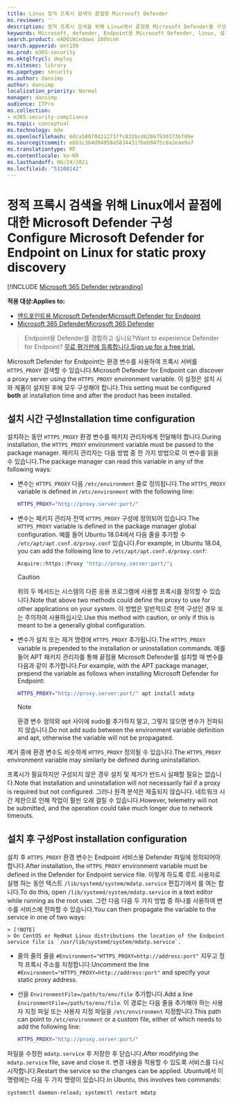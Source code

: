 ```yaml
---
title: Linux 정적 프록시 검색의 끝점용 Microsoft Defender
ms.reviewer: ''
description: 정적 프록시 검색을 위해 Linux에서 끝점용 Microsoft Defender를 구성하는 방법을 설명 합니다.
keywords: Microsoft, defender, Endpoint용 Microsoft Defender, linux, 설치, 프록시
search.product: eADQiWindows 10XVcnh
search.appverid: met150
ms.prod: m365-security
ms.mktglfcycl: deploy
ms.sitesec: library
ms.pagetype: security
ms.author: dansimp
author: dansimp
localization_priority: Normal
manager: dansimp
audience: ITPro
ms.collection:
- m365-security-compliance
ms.topic: conceptual
ms.technology: mde
ms.openlocfilehash: 6dca58070d21271ffc832bcd628679303736f99e
ms.sourcegitcommit: ebb1c3b4d94058a58344317beb9475c8a2eae9a7
ms.translationtype: MT
ms.contentlocale: ko-KR
ms.lasthandoff: 06/24/2021
ms.locfileid: "53108142"
---
```

# <a name="configure-microsoft-defender-for-endpoint-on-linux-for-static-proxy-discovery"></a><span data-ttu-id="c7d3e-104">정적 프록시 검색을 위해 Linux에서 끝점에 대한 Microsoft Defender 구성</span><span class="sxs-lookup"><span data-stu-id="c7d3e-104">Configure Microsoft Defender for Endpoint on Linux for static proxy discovery</span></span>

[!INCLUDE [Microsoft 365 Defender rebranding](../../includes/microsoft-defender.md)]


<span data-ttu-id="c7d3e-105">**적용 대상:**</span><span class="sxs-lookup"><span data-stu-id="c7d3e-105">**Applies to:**</span></span>
- [<span data-ttu-id="c7d3e-106">엔드포인트용 Microsoft Defender</span><span class="sxs-lookup"><span data-stu-id="c7d3e-106">Microsoft Defender for Endpoint</span></span>](https://go.microsoft.com/fwlink/p/?linkid=2154037)
- [<span data-ttu-id="c7d3e-107">Microsoft 365 Defender</span><span class="sxs-lookup"><span data-stu-id="c7d3e-107">Microsoft 365 Defender</span></span>](https://go.microsoft.com/fwlink/?linkid=2118804)

> <span data-ttu-id="c7d3e-108">Endpoint용 Defender를 경험하고 싶나요?</span><span class="sxs-lookup"><span data-stu-id="c7d3e-108">Want to experience Defender for Endpoint?</span></span> [<span data-ttu-id="c7d3e-109">무료 평가판에 등록합니다.</span><span class="sxs-lookup"><span data-stu-id="c7d3e-109">Sign up for a free trial.</span></span>](https://www.microsoft.com/microsoft-365/windows/microsoft-defender-atp?ocid=docs-wdatp-investigateip-abovefoldlink)

<span data-ttu-id="c7d3e-110">Microsoft Defender for Endpoint는 환경 변수를 사용하여 프록시 서버를 ```HTTPS_PROXY``` 검색할 수 있습니다.</span><span class="sxs-lookup"><span data-stu-id="c7d3e-110">Microsoft Defender for Endpoint can discover a proxy server using the ```HTTPS_PROXY``` environment variable.</span></span> <span data-ttu-id="c7d3e-111">이 설정은 설치  시와 제품이 설치된 후에 모두 구성해야 합니다.</span><span class="sxs-lookup"><span data-stu-id="c7d3e-111">This setting must be configured **both** at installation time and after the product has been installed.</span></span>

## <a name="installation-time-configuration"></a><span data-ttu-id="c7d3e-112">설치 시간 구성</span><span class="sxs-lookup"><span data-stu-id="c7d3e-112">Installation time configuration</span></span>

<span data-ttu-id="c7d3e-113">설치하는 동안 ```HTTPS_PROXY``` 환경 변수를 패키지 관리자에게 전달해야 합니다.</span><span class="sxs-lookup"><span data-stu-id="c7d3e-113">During installation, the ```HTTPS_PROXY``` environment variable must be passed to the package manager.</span></span> <span data-ttu-id="c7d3e-114">패키지 관리자는 다음 방법 중 한 가지 방법으로 이 변수를 읽을 수 있습니다.</span><span class="sxs-lookup"><span data-stu-id="c7d3e-114">The package manager can read this variable in any of the following ways:</span></span>

- <span data-ttu-id="c7d3e-115">변수는 ```HTTPS_PROXY``` 다음 ```/etc/environment``` 줄로 정의됩니다.</span><span class="sxs-lookup"><span data-stu-id="c7d3e-115">The ```HTTPS_PROXY``` variable is defined in ```/etc/environment``` with the following line:</span></span>

    ```bash
    HTTPS_PROXY="http://proxy.server:port/"
    ```

- <span data-ttu-id="c7d3e-116">변수는 패키지 관리자 전역 `HTTPS_PROXY` 구성에 정의되어 있습니다.</span><span class="sxs-lookup"><span data-stu-id="c7d3e-116">The `HTTPS_PROXY` variable is defined in the package manager global configuration.</span></span> <span data-ttu-id="c7d3e-117">예를 들어 Ubuntu 18.04에서 다음 줄을 추가할 수 `/etc/apt/apt.conf.d/proxy.conf` 있습니다.</span><span class="sxs-lookup"><span data-stu-id="c7d3e-117">For example, in Ubuntu 18.04, you can add the following line to `/etc/apt/apt.conf.d/proxy.conf`:</span></span>
  
    ```bash
    Acquire::https::Proxy "http://proxy.server:port/";
    ```

    > [!CAUTION]
    > <span data-ttu-id="c7d3e-118">위의 두 메서드는 시스템의 다른 응용 프로그램에 사용할 프록시를 정의할 수 있습니다.</span><span class="sxs-lookup"><span data-stu-id="c7d3e-118">Note that above two methods could define the proxy to use for other applications on your system.</span></span> <span data-ttu-id="c7d3e-119">이 방법은 일반적으로 전역 구성인 경우 또는 주의하여 사용하십시오.</span><span class="sxs-lookup"><span data-stu-id="c7d3e-119">Use this method with caution, or only if this is meant to be a generally global configuration.</span></span>
  
- <span data-ttu-id="c7d3e-120">변수가 설치 또는 제거 명령에 `HTTPS_PROXY` 추가됩니다.</span><span class="sxs-lookup"><span data-stu-id="c7d3e-120">The `HTTPS_PROXY` variable is prepended to the installation or uninstallation commands.</span></span> <span data-ttu-id="c7d3e-121">예를 들어 APT 패키지 관리자를 통해 끝점용 Microsoft Defender를 설치할 때 변수를 다음과 같이 추가합니다.</span><span class="sxs-lookup"><span data-stu-id="c7d3e-121">For example, with the APT package manager, prepend the variable as follows when installing Microsoft Defender for Endpoint:</span></span> 

    ```bash  
    HTTPS_PROXY="http://proxy.server:port/" apt install mdatp
    ```

    > [!NOTE]
    > <span data-ttu-id="c7d3e-122">환경 변수 정의와 apt 사이에 sudo를 추가하지 말고, 그렇지 않으면 변수가 전파되지 않습니다.</span><span class="sxs-lookup"><span data-stu-id="c7d3e-122">Do not add sudo between the environment variable definition and apt, otherwise the variable will not be propagated.</span></span>

<span data-ttu-id="c7d3e-123">제거 중에 환경 변수도 비슷하게 `HTTPS_PROXY` 정의될 수 있습니다.</span><span class="sxs-lookup"><span data-stu-id="c7d3e-123">The `HTTPS_PROXY` environment variable may similarly be defined during uninstallation.</span></span>

<span data-ttu-id="c7d3e-124">프록시가 필요하지만 구성되지 않은 경우 설치 및 제거가 반드시 실패할 필요는 없습니다.</span><span class="sxs-lookup"><span data-stu-id="c7d3e-124">Note that installation and uninstallation will not necessarily fail if a proxy is required but not configured.</span></span> <span data-ttu-id="c7d3e-125">그러나 원격 분석은 제출되지 않습니다. 네트워크 시간 제한으로 인해 작업이 훨씬 오래 걸릴 수 있습니다.</span><span class="sxs-lookup"><span data-stu-id="c7d3e-125">However, telemetry will not be submitted, and the operation could take much longer due to network timeouts.</span></span>

## <a name="post-installation-configuration"></a><span data-ttu-id="c7d3e-126">설치 후 구성</span><span class="sxs-lookup"><span data-stu-id="c7d3e-126">Post installation configuration</span></span>
  
<span data-ttu-id="c7d3e-127">설치 후 `HTTPS_PROXY` 환경 변수는 Endpoint 서비스용 Defender 파일에 정의되어야 합니다.</span><span class="sxs-lookup"><span data-stu-id="c7d3e-127">After installation, the `HTTPS_PROXY` environment variable must be defined in the Defender for Endpoint service file.</span></span> <span data-ttu-id="c7d3e-128">이렇게 하도록 루트 사용자로 실행 하는 동안 텍스트 `/lib/systemd/system/mdatp.service` 편집기에서 를 여는 합니다.</span><span class="sxs-lookup"><span data-stu-id="c7d3e-128">To do this, open `/lib/systemd/system/mdatp.service` in a text editor while running as the root user.</span></span> <span data-ttu-id="c7d3e-129">그런 다음 다음 두 가지 방법 중 하나를 사용하여 변수를 서비스에 전파할 수 있습니다.</span><span class="sxs-lookup"><span data-stu-id="c7d3e-129">You can then propagate the variable to the service in one of two ways:</span></span>

    > [!NOTE]
    > On CentOS or RedHat Linux distributions the location of the Endpoint service file is `/usr/lib/systemd/system/mdatp.service`.

- <span data-ttu-id="c7d3e-130">줄의 줄의 줄을 `#Environment="HTTPS_PROXY=http://address:port"` 지우고 정적 프록시 주소를 지정합니다.</span><span class="sxs-lookup"><span data-stu-id="c7d3e-130">Uncomment the line `#Environment="HTTPS_PROXY=http://address:port"` and specify your static proxy address.</span></span>

- <span data-ttu-id="c7d3e-131">선을 `EnvironmentFile=/path/to/env/file` 추가합니다.</span><span class="sxs-lookup"><span data-stu-id="c7d3e-131">Add a line `EnvironmentFile=/path/to/env/file`.</span></span> <span data-ttu-id="c7d3e-132">이 경로는 다음 줄을 추가해야 하는 사용자 지정 파일 또는 사용자 지정 파일을 `/etc/environment` 지정합니다.</span><span class="sxs-lookup"><span data-stu-id="c7d3e-132">This path can point to `/etc/environment` or a custom file, either of which needs to add the following line:</span></span>
  
    ```bash
    HTTPS_PROXY="http://proxy.server:port/"
    ```

<span data-ttu-id="c7d3e-133">파일을 수정한 `mdatp.service` 후 저장한 후 닫습니다.</span><span class="sxs-lookup"><span data-stu-id="c7d3e-133">After modifying the `mdatp.service` file, save and close it.</span></span> <span data-ttu-id="c7d3e-134">변경 내용을 적용할 수 있도록 서비스를 다시 시작합니다.</span><span class="sxs-lookup"><span data-stu-id="c7d3e-134">Restart the service so the changes can be applied.</span></span> <span data-ttu-id="c7d3e-135">Ubuntu에서 이 명령에는 다음 두 가지 명령이 있습니다.</span><span class="sxs-lookup"><span data-stu-id="c7d3e-135">In Ubuntu, this involves two commands:</span></span>  

```bash
systemctl daemon-reload; systemctl restart mdatp
```
